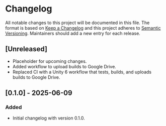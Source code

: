 # Changelog

All notable changes to this project will be documented in this file.
The format is based on [Keep a Changelog](https://keepachangelog.com/en/1.1.0/)
and this project adheres to [Semantic Versioning](https://semver.org/spec/v2.0.0.html).
Maintainers should add a new entry for each release.

## [Unreleased]

- Placeholder for upcoming changes.
- Added workflow to upload builds to Google Drive.
- Replaced CI with a Unity 6 workflow that tests, builds, and uploads builds to Google Drive.

## [0.1.0] - 2025-06-09
### Added
- Initial changelog with version 0.1.0.

